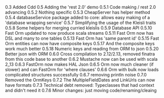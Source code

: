0.3 Added Cdd
0.5 Adding the 'rest 2.0' demo
0.5.1 Code making / rest 2.0 advancing
0.5.2 Nothing specific
0.5.3 CheapServer has helper method
0.5.4 databaseService package added to core: allows easy making of a 'database wrapping service'
0.5.7 Simplifying the usage of the Kleisli traits
0.5.8 Some helpers for merging curried kleislis
0.5.9 Database API 
0.5.10 Fast Orm updated to now produce scala streams
0.5.11 Fast Orm now has DSL and many to one tables
0.5.13 Fast Orm has 'same parent id'
0.5.15 Fast Orm entities can now have composite keys
0.5.17 And the composite keys work much better
0.5.18 Numeric keys and reading from ORM to json
0.5.20 Better json with ORM
0.6.0  Cross compilation to 2.12/2.13, removed finatra from this code base to another
0.6.2 Mustache now can be used with scala 2_13
0.6.3 FastOrm now makes HAL Json
0.6.5 Orm now much cleaner (if slower) and can FastOrm for 'where clauses'
0.6.6 Orm with bulk now loads complicated structures successfully 
0.6.7 removing println noise 
0.7.0 Removed the OrmKeys
0.7.2 The MultipleFieldDates and LinkUrls can now have formats
0.7.3 Technical debt removed: Typeclasses that had context and didn't need it
0.7.6 Minor changes: just moving code/renaming/cleaing

